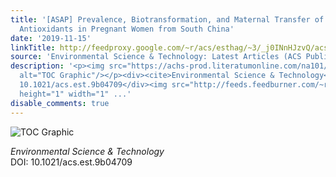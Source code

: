 ```yaml
---
title: '[ASAP] Prevalence, Biotransformation, and Maternal Transfer of Synthetic Phenolic
  Antioxidants in Pregnant Women from South China'
date: '2019-11-15'
linkTitle: http://feedproxy.google.com/~r/acs/esthag/~3/_j0INnHJzvQ/acs.est.9b04709
source: 'Environmental Science & Technology: Latest Articles (ACS Publications)'
description: '<p><img src="https://achs-prod.literatumonline.com/na101/home/literatum/publisher/achs/journals/content/esthag/0/esthag.ahead-of-print/acs.est.9b04709/20191115/images/medium/es9b04709_0005.gif"
  alt="TOC Graphic"/></p><div><cite>Environmental Science & Technology</cite></div><div>DOI:
  10.1021/acs.est.9b04709</div><img src="http://feeds.feedburner.com/~r/acs/esthag/~4/_j0INnHJzvQ"
  height="1" width="1" ...'
disable_comments: true
---
```

<p><img src="https://achs-prod.literatumonline.com/na101/home/literatum/publisher/achs/journals/content/esthag/0/esthag.ahead-of-print/acs.est.9b04709/20191115/images/medium/es9b04709_0005.gif" alt="TOC Graphic"/></p><div><cite>Environmental Science & Technology</cite></div><div>DOI: 10.1021/acs.est.9b04709</div><img src="http://feeds.feedburner.com/~r/acs/esthag/~4/_j0INnHJzvQ" height="1" width="1" ...